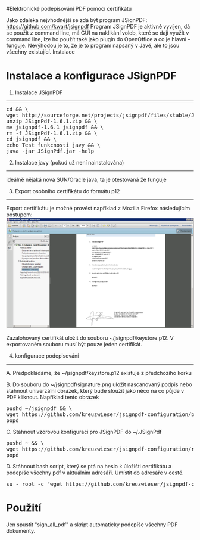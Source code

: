 #Elektronické podepisování PDF pomocí certifikátu

Jako zdaleka nejvhodnější se zdá být program JSignPDF: https://github.com/kwart/jsignpdf
Program JSignPDF je aktivně vyvíjen, dá se použít z command line, má GUI na naklikání voleb, které se dají využít v command line, lze ho použít také jako plugin do OpenOffice a co je hlavní – funguje.
Nevýhodou je to, že je to program napsaný v Javě, ale to jsou všechny existující.
Instalace

Instalace a konfigurace JSignPDF
================================

1. Instalace JSignPDF
---------------------

<pre>
cd && \
wget http://sourceforge.net/projects/jsignpdf/files/stable/JSignPdf%201.6.1/JSignPdf-1.6.1.zip && \
unzip JSignPdf-1.6.1.zip && \
mv jsignpdf-1.6.1 jsignpdf && \
rm -f JSignPdf-1.6.1.zip && \
cd jsignpdf && \
echo Test funkcnosti javy && \
java -jar JSignPdf.jar -help
</pre>

2.	Instalace javy (pokud už není nainstalována)
------------------------------------------------

ideálně nějaká nová SUN/Oracle java, ta je otestovaná že funguje

3.	Export osobního certifikátu do formátu p12
----------------------------------------------

Export certifikátu je možné provést například z Mozilla Firefox následujícím postupem:
![alt tag](https://github.com/kreuzwieser/jsignpdf-configuration/blob/master/export_certifikatu_z_firefox.png)

Zazálohovaný certifikát uložit do souboru ~/jsignpdf/keystore.p12. V exportovaném souboru musí být pouze jeden certifikát.

4.	konfigurace podepisování
----------------------------

A.	Předpokládáme, že ~/jsignpdf/keystore.p12 existuje z předchozího korku

B.	Do souboru do ~/jsignpdf/signature.png uložit nascanovaný podpis nebo stáhnout univerzální obrázek, který bude sloužit jako něco na co půjde v PDF kliknout. Například tento obrázek

<pre>
pushd ~/jsignpdf && \
wget https://github.com/kreuzwieser/jsignpdf-configuration/blob/master/signature.png -O signature.png && \
popd
</pre>

C.	Stáhnout vzorovou konfiguraci pro JSignPDF do ~/.JSignPdf

<pre>
pushd ~ && \
wget https://github.com/kreuzwieser/jsignpdf-configuration/raw/master/.JSignPdf –O .JSignPdf && \
popd
</pre>

D.	Stáhnout bash script, který se ptá na heslo k úložišti certifikátu a podepíše všechny pdf v aktuálním adresáři. Umístit do adresáře v cestě.

<pre>
su - root -c "wget https://github.com/kreuzwieser/jsignpdf-configuration/blob/master/sign_all_pdf -O /usr/bin/sign_all_pdf && chmod 555 /usr/bin/sign_all_pdf"
</pre>

Použití
=======

Jen spustit "sign_all_pdf" a skript automaticky podepíše všechny PDF dokumenty.
